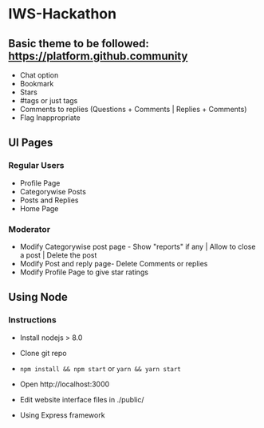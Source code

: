# IWS-Hackathon
## Basic theme to be followed: https://platform.github.community
* Chat option
* Bookmark
* Stars
* #tags or just tags
* Comments to replies (Questions + Comments | Replies + Comments)
* Flag Inappropriate

## UI Pages
### Regular Users
* Profile Page
* Categorywise Posts
* Posts and Replies
* Home Page

### Moderator
* Modify Categorywise post page - Show "reports" if any | Allow to close a post | Delete the post
* Modify Post and reply page- Delete Comments or replies
* Modify Profile Page to give star ratings

## Using Node
### Instructions
* Install nodejs > 8.0
* Clone git repo
* `npm install && npm start` or `yarn && yarn start`
* Open http://localhost:3000
* Edit website interface files in ./public/

* Using Express framework
